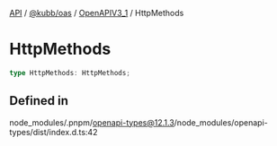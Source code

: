 [API](../../../../../packages.md) / [@kubb/oas](../../../index.md) / [OpenAPIV3\_1](../index.md) / HttpMethods

# HttpMethods

```ts
type HttpMethods: HttpMethods;
```

## Defined in

node\_modules/.pnpm/openapi-types@12.1.3/node\_modules/openapi-types/dist/index.d.ts:42
